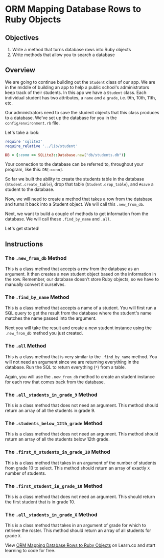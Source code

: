 # ORM Mapping Database Rows to Ruby Objects

## Objectives

1. Write a method that turns database rows into Ruby objects
2. Write methods that allow you to search a database

## Overview

We are going to continue building out the `Student` class of our app. We are in the middle of building an app to help a public school's administrators keep track of their students. In this app we have a `Student` class. Each individual student has two attributes, a `name` and a `grade`, i.e. 9th, 10th, 11th, etc.

Our administrators need to save the student objects that this class produces to a database. We've set up the database for you in the `config/environment.rb` file.

Let's take a look:

```ruby
require 'sqlite3'
require_relative '../lib/student'

DB = {:conn => SQLite3::Database.new("db/students.db")}
```
Your connection to the database can be referred to, throughout your program, like this: `DB[:conn]`.

So far we built the ability to create the students table in the database (`Student.create_table`), drop that table (`Student.drop_table`), and `#save` a student to the database.

Now, we will need to create a method that takes a row from the database and turns it back into a Student object. We will call this `.new_from_db`.

Next, we want to build a couple of methods to get information from the database. We will call these `.find_by_name` and `.all`.

Let's get started!

## Instructions

### The `.new_from_db` Method

This is a class method that accepts a row from the database as an argument. It then creates a new student object based on the information in the row. Remember, our database doesn't store Ruby objects, so we have to manually convert it ourselves.

### The `.find_by_name` Method
This is a class method that accepts a name of a student. You will first run a SQL query to get the result from the database where the student's name matches the name passed into the argument.

Next you will take the result and create a new student instance using the `.new_from_db` method you just created.

### The `.all` Method
This is a class method that is very similar to the `.find_by_name` method. You will not need an argument since we are returning everything in the database. Run the SQL to return everything (`*`) from a table.

Again, you will use the `.new_from_db` method to create an student instance for each row that comes back from the database.

### The `.all_students_in_grade_9` Method

This is a class method that does not need an argument. This method should return an array of all the students in grade 9.

### The `.students_below_12th_grade` Method

This is a class method that does not need an argument. This method should return an array of all the students below 12th grade.

### The `.first_X_students_in_grade_10` Method

This is a class method that takes in an argument of the number of students from grade 10 to select. This method should return an array of exactly `X` number of students.

### The `.first_student_in_grade_10` Method

This is a class method that does not need an argument. This should return the first student that is in grade 10.

### The `.all_students_in_grade_X` Method

This is a class method that takes in an argument of grade for which to retrieve the roster. This method should return an array of all students for grade `X`.

<p data-visibility='hidden'>View <a href='https://learn.co/lessons/orm-mapping-db-to-ruby-object-lab' title='ORM Mapping Database Rows to Ruby Objects'>ORM Mapping Database Rows to Ruby Objects</a> on Learn.co and start learning to code for free.</p>
